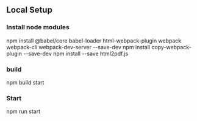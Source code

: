 


## Local Setup
### Install node modules

npm install @babel/core babel-loader html-webpack-plugin webpack webpack-cli webpack-dev-server --save-dev
npm install copy-webpack-plugin --save-dev
npm install  --save html2pdf.js

### build 

npm build start

### Start

npm run start